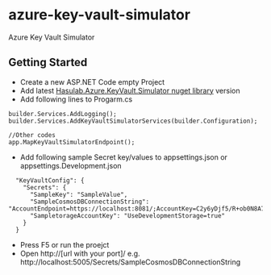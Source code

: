 # azure-key-vault-simulator
Azure Key Vault Simulator
## Getting Started 


* Create a new ASP.NET Code empty Project
* Add latest [Hasulab.Azure.KeyVault.Simulator nuget library](https://www.nuget.org/packages/Hasulab.Azure.KeyVault.Simulator/0.0.3#readme-body-tab) version
* Add following lines to Progarm.cs
```
builder.Services.AddLogging();
builder.Services.AddKeyVaultSimulatorServices(builder.Configuration);

//Other codes
app.MapKeyVaultSimulatorEndpoint();

```
* Add following sample  Secret key/values to appsettings.json or appsettings.Development.json

```
  "KeyVaultConfig": {
    "Secrets": {
      "SampleKey": "SampleValue", 
      "SampleCosmosDBConnectionString": "AccountEndpoint=https://localhost:8081/;AccountKey=C2y6yDjf5/R+ob0N8A7Cgv30VRDJIWEHLM+4QDU5DE2nQ9nDuVTqobD4b8mGGyPMbIZnqyMsEcaGQy67XIw/Jw==",
      "SampletorageAccountKey": "UseDevelopmentStorage=true"
    }
  } 
```
* Press F5 or run the proejct
* Open http://[url with your port]/ e.g. http://localhost:5005/Secrets/SampleCosmosDBConnectionString

